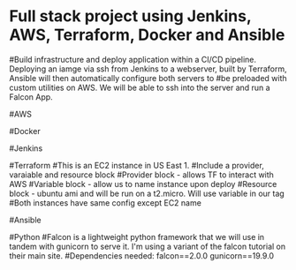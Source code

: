 # Full stack project using Jenkins, AWS, Terraform, Docker and Ansible

#Build infrastructure and deploy application within a CI/CD pipeline. Deploying an iamge via ssh from Jenkins to a webserver, built by Terraform, Ansible will then automatically configure both servers to #be preloaded with custom utilities on AWS. We will be able to ssh into the server and run a Falcon App.

#AWS

#Docker

#Jenkins

#Terraform
#This is an EC2 instance in US East 1.
#Include a provider, varaiable and resource block
#Provider block - allows TF to interact with AWS
#Variable block - allow us to name instance upon deploy
#Resource block - ubuntu ami and will be run on a t2.micro. Will use variable in our tag
#Both instances have same config except EC2 name

#Ansible

#Python
#Falcon is a lightweight python framework that we will use in tandem with gunicorn to serve it. I'm using a variant of the falcon tutorial on their main site.
#Dependencies needed: falcon==2.0.0
gunicorn==19.9.0
